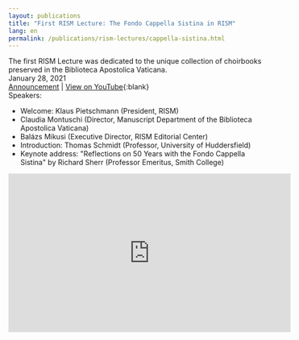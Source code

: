 ```yaml
---
layout: publications
title: "First RISM Lecture: The Fondo Cappella Sistina in RISM"
lang: en
permalink: /publications/rism-lectures/cappella-sistina.html
---
```


The first RISM Lecture was dedicated to the unique collection of choirbooks preserved in the Biblioteca Apostolica Vaticana.   
January 28, 2021  
[Announcement](/events/2021/01/11/first-rism-lecture-fondo-cappella-sistina.html) | [View on YouTube](https://youtu.be/ATlxoNG6Sdg){:blank}  
Speakers:  
- Welcome: Klaus Pietschmann (President, RISM)  
- Claudia Montuschi (Director, Manuscript Department of the Biblioteca Apostolica Vaticana)  
- Balázs Mikusi (Executive Director, RISM Editorial Center)  
- Introduction: Thomas Schmidt (Professor, University of Huddersfield)  
- Keynote address: "Reflections on 50 Years with the Fondo Cappella Sistina" by Richard Sherr (Professor Emeritus, Smith College)   

<iframe width="560" height="315" src="https://www.youtube.com/embed/ATlxoNG6Sdg" title="YouTube video player" frameborder="0" allow="accelerometer; autoplay; clipboard-write; encrypted-media; gyroscope; picture-in-picture; web-share" allowfullscreen></iframe>
